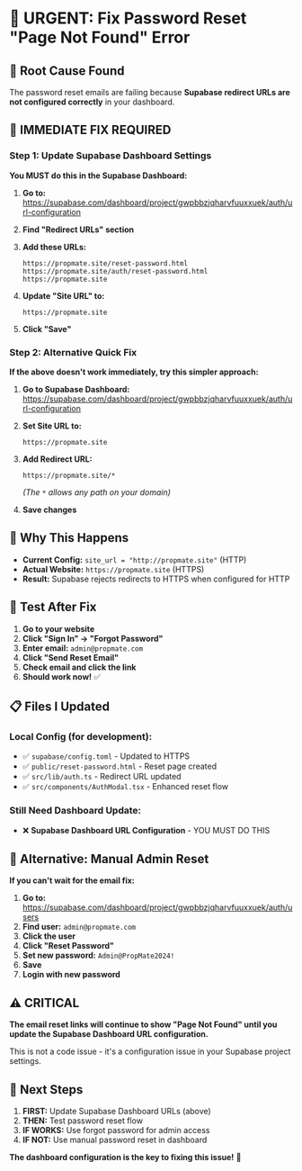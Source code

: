 # 🚨 URGENT: Fix Password Reset "Page Not Found" Error

## 🎯 **Root Cause Found**
The password reset emails are failing because **Supabase redirect URLs are not configured correctly** in your dashboard.

## 🔧 **IMMEDIATE FIX REQUIRED**

### **Step 1: Update Supabase Dashboard Settings**

**You MUST do this in the Supabase Dashboard:**

1. **Go to:** https://supabase.com/dashboard/project/gwpbbzjqharvfuuxxuek/auth/url-configuration

2. **Find "Redirect URLs" section**

3. **Add these URLs:**
   ```
   https://propmate.site/reset-password.html
   https://propmate.site/auth/reset-password.html
   https://propmate.site
   ```

4. **Update "Site URL" to:**
   ```
   https://propmate.site
   ```

5. **Click "Save"**

### **Step 2: Alternative Quick Fix**

**If the above doesn't work immediately, try this simpler approach:**

1. **Go to Supabase Dashboard:** https://supabase.com/dashboard/project/gwpbbzjqharvfuuxxuek/auth/url-configuration

2. **Set Site URL to:**
   ```
   https://propmate.site
   ```

3. **Add Redirect URL:**
   ```
   https://propmate.site/*
   ```
   *(The `*` allows any path on your domain)*

4. **Save changes**

## 🎯 **Why This Happens**

- **Current Config:** `site_url = "http://propmate.site"` (HTTP)
- **Actual Website:** `https://propmate.site` (HTTPS)
- **Result:** Supabase rejects redirects to HTTPS when configured for HTTP

## 🧪 **Test After Fix**

1. **Go to your website**
2. **Click "Sign In" → "Forgot Password"**
3. **Enter email:** `admin@propmate.com`
4. **Click "Send Reset Email"**
5. **Check email and click the link**
6. **Should work now!** ✅

## 📋 **Files I Updated**

### **Local Config (for development):**
- ✅ `supabase/config.toml` - Updated to HTTPS
- ✅ `public/reset-password.html` - Reset page created
- ✅ `src/lib/auth.ts` - Redirect URL updated
- ✅ `src/components/AuthModal.tsx` - Enhanced reset flow

### **Still Need Dashboard Update:**
- ❌ **Supabase Dashboard URL Configuration** - YOU MUST DO THIS

## 🚀 **Alternative: Manual Admin Reset**

**If you can't wait for the email fix:**

1. **Go to:** https://supabase.com/dashboard/project/gwpbbzjqharvfuuxxuek/auth/users
2. **Find user:** `admin@propmate.com`
3. **Click the user**
4. **Click "Reset Password"**
5. **Set new password:** `Admin@PropMate2024!`
6. **Save**
7. **Login with new password**

## ⚠️ **CRITICAL**

**The email reset links will continue to show "Page Not Found" until you update the Supabase Dashboard URL configuration.** 

This is not a code issue - it's a configuration issue in your Supabase project settings.

## 🎯 **Next Steps**

1. **FIRST:** Update Supabase Dashboard URLs (above)
2. **THEN:** Test password reset flow
3. **IF WORKS:** Use forgot password for admin access
4. **IF NOT:** Use manual password reset in dashboard

**The dashboard configuration is the key to fixing this issue!** 🔑
